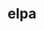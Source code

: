 ---
title: "elpa"
layout: cache
categories: [package, develop]
meta: {"versions": ["2024.03.001"], "compilers": ["gcc@=12.3.0"], "oss": ["ubuntu22.04"], "platforms": ["linux"], "targets": ["x86_64_v3"], "stacks": ["root", "tutorial"], "num_specs": 7, "num_specs_by_stack": {"root": 7, "tutorial": 6}}
spec_details: [{"hash": "6bub7nqppfqipu2lg4e4ivpff52xzbct", "compiler": "gcc@=12.3.0", "versions": ["2024.03.001"], "os": "ubuntu22.04", "platform": "linux", "target": "x86_64_v3", "variants": ["~autotune", "build_system=autotools", "~cuda", "+mpi", "+openmp", "~rocm"], "stacks": ["root", "tutorial"], "size": "-", "tarball": "https://binaries.spack.io/develop/build_cache/linux-ubuntu22.04-x86_64_v3/gcc-12.3.0/elpa-2024.03.001/linux-ubuntu22.04-x86_64_v3-gcc-12.3.0-elpa-2024.03.001-6bub7nqppfqipu2lg4e4ivpff52xzbct.spack"}, {"hash": "d5jz3r2lsgowmmojubjmtanewbp5cwk4", "compiler": "gcc@=12.3.0", "versions": ["2024.03.001"], "os": "ubuntu22.04", "platform": "linux", "target": "x86_64_v3", "variants": ["~autotune", "build_system=autotools", "~cuda", "+mpi", "+openmp", "~rocm"], "stacks": ["root", "tutorial"], "size": "-", "tarball": "https://binaries.spack.io/develop/build_cache/linux-ubuntu22.04-x86_64_v3/gcc-12.3.0/elpa-2024.03.001/linux-ubuntu22.04-x86_64_v3-gcc-12.3.0-elpa-2024.03.001-d5jz3r2lsgowmmojubjmtanewbp5cwk4.spack"}, {"hash": "nq7oivqisxw3xjczzsecyvnsvi7dodrs", "compiler": "gcc@=12.3.0", "versions": ["2024.03.001"], "os": "ubuntu22.04", "platform": "linux", "target": "x86_64_v3", "variants": ["~autotune", "build_system=autotools", "~cuda", "+mpi", "+openmp", "~rocm"], "stacks": ["root", "tutorial"], "size": "-", "tarball": "https://binaries.spack.io/develop/build_cache/linux-ubuntu22.04-x86_64_v3/gcc-12.3.0/elpa-2024.03.001/linux-ubuntu22.04-x86_64_v3-gcc-12.3.0-elpa-2024.03.001-nq7oivqisxw3xjczzsecyvnsvi7dodrs.spack"}, {"hash": "qekhjl3b4wgwbw6kaxicy4kh7nhuet5k", "compiler": "gcc@=12.3.0", "versions": ["2024.03.001"], "os": "ubuntu22.04", "platform": "linux", "target": "x86_64_v3", "variants": ["~autotune", "build_system=autotools", "~cuda", "+mpi", "+openmp", "~rocm"], "stacks": ["root", "tutorial"], "size": "-", "tarball": "https://binaries.spack.io/develop/build_cache/linux-ubuntu22.04-x86_64_v3/gcc-12.3.0/elpa-2024.03.001/linux-ubuntu22.04-x86_64_v3-gcc-12.3.0-elpa-2024.03.001-qekhjl3b4wgwbw6kaxicy4kh7nhuet5k.spack"}, {"hash": "qrmnk45shjfvwhwnlr3egqcfkbzepozr", "compiler": "gcc@=12.3.0", "versions": ["2024.03.001"], "os": "ubuntu22.04", "platform": "linux", "target": "x86_64_v3", "variants": ["~autotune", "build_system=autotools", "~cuda", "+mpi", "+openmp", "~rocm"], "stacks": ["root"], "size": "-", "tarball": "https://binaries.spack.io/develop/build_cache/linux-ubuntu22.04-x86_64_v3/gcc-12.3.0/elpa-2024.03.001/linux-ubuntu22.04-x86_64_v3-gcc-12.3.0-elpa-2024.03.001-qrmnk45shjfvwhwnlr3egqcfkbzepozr.spack"}, {"hash": "vvfr2jutesukfqr5orbddberubtzqpbn", "compiler": "gcc@=12.3.0", "versions": ["2024.03.001"], "os": "ubuntu22.04", "platform": "linux", "target": "x86_64_v3", "variants": ["~autotune", "build_system=autotools", "~cuda", "+mpi", "+openmp", "~rocm"], "stacks": ["root", "tutorial"], "size": "-", "tarball": "https://binaries.spack.io/develop/build_cache/linux-ubuntu22.04-x86_64_v3/gcc-12.3.0/elpa-2024.03.001/linux-ubuntu22.04-x86_64_v3-gcc-12.3.0-elpa-2024.03.001-vvfr2jutesukfqr5orbddberubtzqpbn.spack"}, {"hash": "whkkvh2fckz3qg625o3i7x3ql23aia6a", "compiler": "gcc@=12.3.0", "versions": ["2024.03.001"], "os": "ubuntu22.04", "platform": "linux", "target": "x86_64_v3", "variants": ["~autotune", "build_system=autotools", "~cuda", "+mpi", "+openmp", "~rocm"], "stacks": ["root", "tutorial"], "size": "-", "tarball": "https://binaries.spack.io/develop/build_cache/linux-ubuntu22.04-x86_64_v3/gcc-12.3.0/elpa-2024.03.001/linux-ubuntu22.04-x86_64_v3-gcc-12.3.0-elpa-2024.03.001-whkkvh2fckz3qg625o3i7x3ql23aia6a.spack"}]
---